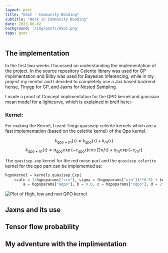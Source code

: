 ```yaml
---
layout: post
title: "GSoC - Community Bonding"
subtitle: "Work in Community Bonding"
date: 2023-06-02
background: '/img/posts/GSoC.png'
tags: gsoc
---
```


## The implementation
In the first two weeks I focussed on understanding the implementation of the project. In the source repository Celerite library was used for GP implimentation and Bilby was used for Bayesian Inferencing, while in my project my mentor and I decided to completely use a Jax based backend hense, Tinygp for GP, and Jaxns for Nested Sampling.

I made a proof of Concept implimentation for the QPO kernel and gaussian mean model for a lightcurve, which is explained in breif here:-

### Kernel:
For making the Kernel, I used Tingp.quasisep.celerite kernels which are a fast implementation (based on the celerite kernel) of the Qpo kernel.

$$  k_{qpo+rn}(\tau) = k_{qpo}(\tau) + k_{rn}(\tau)   $$
$$  k_{qpo+rn}(\tau) = a_{qpo} \exp(-c_{qpo} \tau) \cos(2\pi f \tau) + a_{rn} \exp(-c_{rn} \tau)  $$

The `quasisep.exp` kernel for the red noise part and the `quasisep.celerite` kernel for the qpo part can be implemented as:
```python
hqpokernel = kernels.quasisep.Exp(
    scale = 1/hqpoparams["crn"], sigma = (hqpoparams["arn"])**0.5) + kernels.quasisep.Celerite(
        a = hqpoparams["aqpo"], b = 0.0, c = hqpoparams["cqpo"], d = 2*jnp.pi*hqpoparams["freq"])
```

<img src="{{site.baseurl}}/img/assets/kernel1.png" alt="Plot of High, low and non QPO kernel">



## Jaxns and its use


## Tensor flow probability


## My adventure with the implimentation

